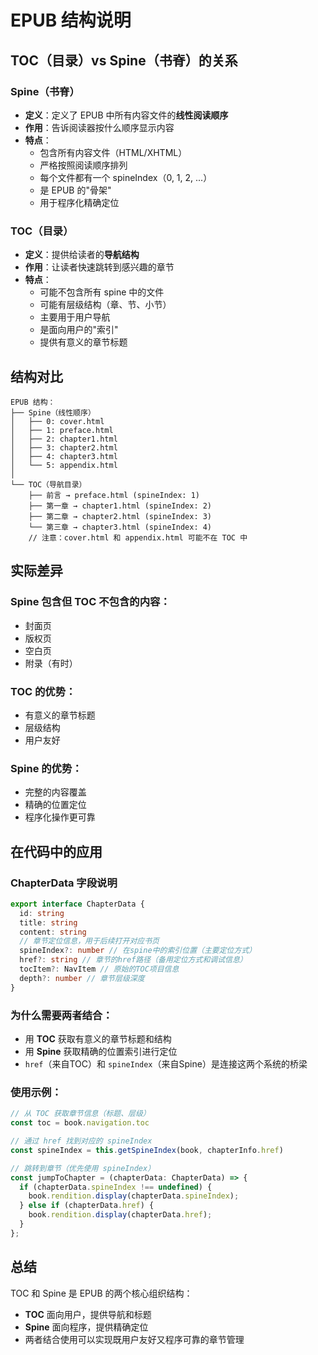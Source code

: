 # EPUB 结构说明

## TOC（目录）vs Spine（书脊）的关系

### Spine（书脊）
- **定义**：定义了 EPUB 中所有内容文件的**线性阅读顺序**
- **作用**：告诉阅读器按什么顺序显示内容
- **特点**：
  - 包含所有内容文件（HTML/XHTML）
  - 严格按照阅读顺序排列
  - 每个文件都有一个 spineIndex（0, 1, 2, ...）
  - 是 EPUB 的"骨架"
  - 用于程序化精确定位

### TOC（目录）
- **定义**：提供给读者的**导航结构**
- **作用**：让读者快速跳转到感兴趣的章节
- **特点**：
  - 可能不包含所有 spine 中的文件
  - 可能有层级结构（章、节、小节）
  - 主要用于用户导航
  - 是面向用户的"索引"
  - 提供有意义的章节标题

## 结构对比

```
EPUB 结构：
├── Spine（线性顺序）
│   ├── 0: cover.html
│   ├── 1: preface.html  
│   ├── 2: chapter1.html
│   ├── 3: chapter2.html
│   ├── 4: chapter3.html
│   └── 5: appendix.html
│
└── TOC（导航目录）
    ├── 前言 → preface.html (spineIndex: 1)
    ├── 第一章 → chapter1.html (spineIndex: 2)
    ├── 第二章 → chapter2.html (spineIndex: 3)
    └── 第三章 → chapter3.html (spineIndex: 4)
    // 注意：cover.html 和 appendix.html 可能不在 TOC 中
```

## 实际差异

### Spine 包含但 TOC 不包含的内容：
- 封面页
- 版权页
- 空白页
- 附录（有时）

### TOC 的优势：
- 有意义的章节标题
- 层级结构
- 用户友好

### Spine 的优势：
- 完整的内容覆盖
- 精确的位置定位
- 程序化操作更可靠

## 在代码中的应用

### ChapterData 字段说明
```typescript
export interface ChapterData {
  id: string
  title: string
  content: string
  // 章节定位信息，用于后续打开对应书页
  spineIndex?: number // 在spine中的索引位置（主要定位方式）
  href?: string // 章节的href路径（备用定位方式和调试信息）
  tocItem?: NavItem // 原始的TOC项目信息
  depth?: number // 章节层级深度
}
```

### 为什么需要两者结合：
- 用 **TOC** 获取有意义的章节标题和结构
- 用 **Spine** 获取精确的位置索引进行定位
- `href`（来自TOC）和 `spineIndex`（来自Spine）是连接这两个系统的桥梁

### 使用示例：
```typescript
// 从 TOC 获取章节信息（标题、层级）
const toc = book.navigation.toc

// 通过 href 找到对应的 spineIndex
const spineIndex = this.getSpineIndex(book, chapterInfo.href)

// 跳转到章节（优先使用 spineIndex）
const jumpToChapter = (chapterData: ChapterData) => {
  if (chapterData.spineIndex !== undefined) {
    book.rendition.display(chapterData.spineIndex);
  } else if (chapterData.href) {
    book.rendition.display(chapterData.href);
  }
};
```

## 总结

TOC 和 Spine 是 EPUB 的两个核心组织结构：
- **TOC** 面向用户，提供导航和标题
- **Spine** 面向程序，提供精确定位
- 两者结合使用可以实现既用户友好又程序可靠的章节管理